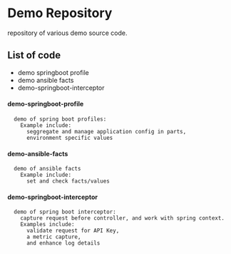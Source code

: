 # Demo Repository
repository of various demo source code.

## List of code

*  demo springboot profile
*  demo ansible facts
*  demo-springboot-interceptor


####  demo-springboot-profile
```
  demo of spring boot profiles:
    Example include:
      seggregate and manage application config in parts,
      environment specific values
```

####  demo-ansible-facts
```
  demo of ansible facts
    Example include:
      set and check facts/values
```

####  demo-springboot-interceptor
```
  demo of spring boot interceptor:
    capture request before controller, and work with spring context.
    Examples include:
      validate request for API Key,
      a metric capture,
      and enhance log details
    
```